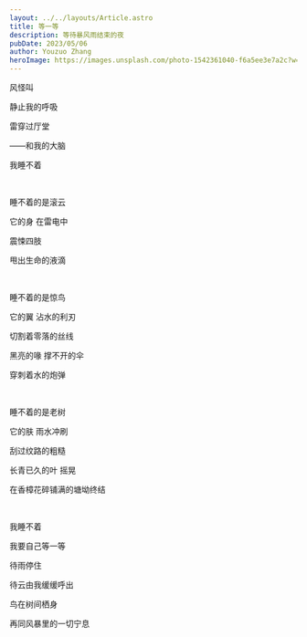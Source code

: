 ```yaml
---
layout: ../../layouts/Article.astro
title: 等一等
description: 等待暴风雨结束的夜
pubDate: 2023/05/06
author: Youzuo Zhang
heroImage: https://images.unsplash.com/photo-1542361040-f6a5ee3e7a2c?w=1740&fit=crop
---
```


风怪叫

静止我的呼吸

雷穿过厅堂

——和我的大脑

我睡不着

<br/>

睡不着的是滚云

它的身 在雷电中

震悚四肢

甩出生命的液滴

<br/>

睡不着的是惊鸟

它的翼 沾水的利刃

切割着零落的丝线

黑亮的喙 撑不开的伞

穿刺着水的炮弹

<br/>

睡不着的是老树

它的肤 雨水冲刷

刮过纹路的粗糙

长青已久的叶 摇晃

在香樟花碎铺满的塘坳终结

<br/>

我睡不着

我要自己等一等

待雨停住

待云由我缓缓呼出

鸟在树间栖身

再同风暴里的一切宁息
